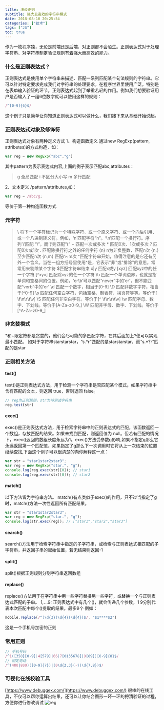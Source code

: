 ```yaml
---
title: 浅谈正则
subtitle: 强大且高效的字符串模式
date: 2018-08-10 20:25:54
categories: ["技术"]
tags: ["JS"]
toc: true
---
```


作为一枚程序猿，无论是前端还是后端，对正则都不会陌生。正则表达式对于处理字符串、对字符串制定验证规则有着强大而高效的能力。

### 什么是正则表达式？
正则表达式是使用单个字符串来描述、匹配一系列匹配某个句法规则的字符串。它可以针对特定要求完成我们对字符串的处理要求，在程序世界里使用广泛。特别是在表单输入验证的环节，正则表达式起到了举重若轻的作用。例如我们想要验证用户是否输入了一组6位数字就可以使用这样的规则：
``` javascript
/^[0-9]{6}$/
```
这个例子只是简单让你知道正则表达式可以做什么，我们接下来从基础开始说起。

### 正则表达式对象及修饰符
正则表达式对象有两种定义方式
1、构造函数定义
通过new RegExp(pattern, attributes)的方式构造，如：
``` javascript
var reg = new RegExp("abc","g")
```
其中pattern为表示表达式内容,上面的例子表示匹配abc,attributes：
>g 全局匹配
i 不区分大小写
m 多行匹配

2、文本定义
/pattern/attributes,如：
``` javascript
var reg = /abc/g;
```
等价于第一种构造函数方式
### 元字符
> \\ 将下一个字符标记为一个特殊字符、或一个原义字符、或一个向后引用、或一个八进制转义符。例如，‘n’匹配字符“n”。‘\n’匹配一个换行符。序列‘\\’匹配 “\”，而‘\(’则匹配“(”
> \+ 匹配一次或多次
\* 匹配0次、1次或多次
? 匹配0次或1次
. 匹配除换行符之外的任何字符
{n} n为非负整数，匹配n次
{n,} 至少匹配n次
{n,m} 匹配n~m次
^匹配字符串开始，值得注意的是它还有另外一个含义。当在一组方括号里使用^是，它表示"非"或"排除"的意思，常常用来剔除某个字符
$匹配字符串结束
x|y 匹配x或y
[xyz] 匹配xyz中的任一个字符
[^xyx] 匹配除xyz的任一个字符
\b 匹配一个单词边界，也就是指单词和空格间的位置。例如，‘er\b’可以匹配“never”中的‘er’，但不能匹配“verb”中的‘er’
\d 匹配一个数字，相当于[0-9]
\D 匹配非数字字符，相当于[^0-9]
\s 匹配任何空白字符，包括空格、制表符、换页符等等。等价于[ \f\n\r\t\v]
\S 匹配任何非空白字符。等价于[^ \f\n\r\t\v]
\w 匹配字母、数字、下划线。等价于[A-Za-z0-9_]
\W 匹配非字母、数字、下划线。等价于[^A-Za-z0-9_]


### 非贪婪模式
\*和+限定符都是贪婪的，他们会尽可能的多匹配字符，在其后面加上?便可以实现最小匹配。
如对于字符串starstarstar，“s.\*r”匹配的是starstarstar，而“s.\*?r”匹配的是star

### 正则相关方法
#### test()
test()是正则表达式方法，用于检测一个字符串是否匹配某个模式，如果字符串中含有匹配的文本，则返回 true，否则返回 false。
``` javascript
// reg为正则规则，str为待测试字符串
reg.test(str)
```
#### exec()
exec()是正则表达式方法，用于检索字符串中的正则表达式的匹配，该函数返回一个数组，存放匹配的结果。如果未找到匹配，则返回值为 null。但若有匹配的情况下，exec()返回的数组长度永远为1。exec()方法受参数g影响,如果不指定g那么它永远返回第一个匹配值，如果指定了g那么下一次调用时它将从上一次结束的位置继续查找,下面这个例子可以很清楚的向你解释这一点：
``` javascript
var str = "star1star2star3"; 
var reg = new RegExp("star.", "g"); 
console.log(reg.exec(str)[0]); // star1
console.log(reg.exec(str)[0]); // star2
```
#### match()
以下方法皆为字符串方法。
match()有点类似于exec()的作用，只不过当指定了g时，match()方法一次性返回所有匹配结果。
``` javascript
var str = "star1star2star3"; 
var reg = new RegExp("star.", "g"); 
console.log(str.exec(reg)); // ["star1","star2","star3"]
```
#### search()
search()方法用于检索字符串中指定的子字符串，或检索与正则表达式相匹配的子字符串，并返回子串的起始位置，若无结果则返回-1
#### split()
split()根据正则规则分割字符串返回数组
#### replace()
replace()方法用于在字符串中用一些字符替换另一些字符，或替换一个与正则表达式匹配的子串。
$1,...$9: 正则表达式中有几个()，就会传递几个参数，$1~$9分别代表本次匹配中每个()提取的结果，最多9个
例如：
``` javascript
mobile.replace(/^(\d{3})\d{4}(\d{4})$/, "$1****$2")
```
这是一个手机号加密的正则

### 常用正则
``` javascript
// 手机号码
/^1([358][0-9]|4[579]|66|7[0135678]|9[89])[0-9]{8}$/
// 固定电话
/^(400|800)([0-9]{7})|(0\d{2,3}(-?)\d{7,8})$/
```


### 可视化在线校验工具
[https://www.debuggex.com/](https://www.debuggex.com/)
很棒的在线工具，不仅可以帮你运算出结果，还可以让你结合图形一环一环的捋清验证的过程，方便你进行修改调试
![reg](http://oerh3364g.bkt.clouddn.com/reg.png)